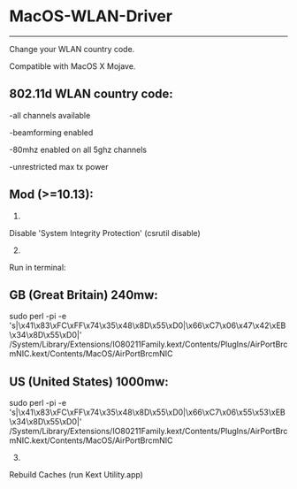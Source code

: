 # MacOS-WLAN-Driver
--------------------
Change your WLAN country code.

Compatible with MacOS X Mojave.

802.11d WLAN country code:
--------------------------

-all channels available

-beamforming enabled

-80mhz enabled on all 5ghz channels

-unrestricted max tx power




Mod (>=10.13):
--------------------------

1.

Disable 'System Integrity Protection' (csrutil disable)


2. 

Run in terminal:

GB (Great Britain) 240mw:
--------------------------
sudo perl -pi -e 's|\x41\x83\xFC\xFF\x74\x35\x48\x8D\x55\xD0|\x66\xC7\x06\x47\x42\xEB\x34\x8D\x55\xD0|' /System/Library/Extensions/IO80211Family.kext/Contents/PlugIns/AirPortBrcmNIC.kext/Contents/MacOS/AirPortBrcmNIC

US (United States) 1000mw:
--------------------------
sudo perl -pi -e 's|\x41\x83\xFC\xFF\x74\x35\x48\x8D\x55\xD0|\x66\xC7\x06\x55\x53\xEB\x34\x8D\x55\xD0|' /System/Library/Extensions/IO80211Family.kext/Contents/PlugIns/AirPortBrcmNIC.kext/Contents/MacOS/AirPortBrcmNIC


3.

Rebuild Caches (run Kext Utility.app)
